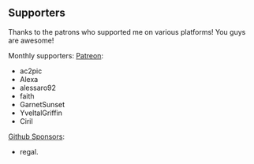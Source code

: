 ## Supporters

Thanks to the patrons who supported me on various platforms! You guys are awesome!

Monthly supporters:
[Patreon](https://www.patreon.com/illusion0001):

- ac2pic
- Alexa
- alessaro92
- faith
- GarnetSunset
- YveltalGriffin
- Ciril

[Github Sponsors](https://github.com/sponsors/illusion0001):

- regal.
